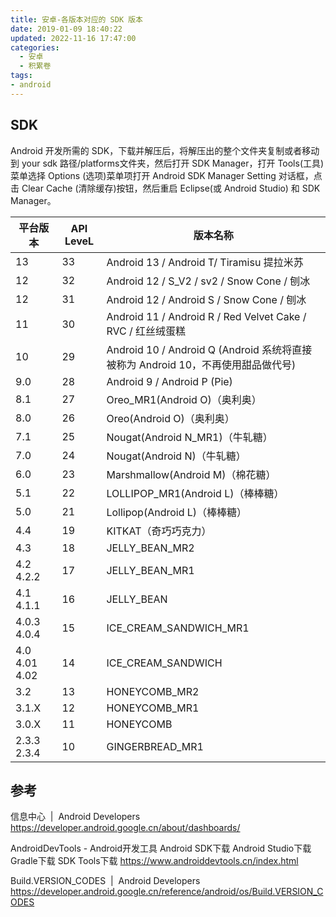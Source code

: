 ```yaml
---
title: 安卓-各版本对应的 SDK 版本
date: 2019-01-09 18:40:22
updated: 2022-11-16 17:47:00
categories:
  - 安卓
  - 积累卷
tags:
- android
---
```


## SDK

Android 开发所需的 SDK，下载并解压后，将解压出的整个文件夹复制或者移动到 your sdk 路径/platforms文件夹，然后打开 SDK Manager，打开 Tools(工具)菜单选择 Options (选项)菜单项打开 Android SDK Manager Setting 对话框，点击 Clear Cache (清除缓存)按钮，然后重启 Eclipse(或 Android Studio) 和 SDK Manager。

平台版本 | API LeveL | 版本名称
-----| ----- | -----
13 | 33  | Android 13 / Android T/ Tiramisu 提拉米苏
12 | 32  | Android 12 / S_V2 / sv2 / Snow Cone / 刨冰
12 | 31  | Android 12 / Android S / Snow Cone / 刨冰
11 | 30  | Android 11 / Android R / Red Velvet Cake / RVC / 红丝绒蛋糕
10 | 29  | Android 10 / Android Q (Android 系统将直接被称为 Android 10，不再使用甜品做代号)
9.0 | 28  | Android 9 / Android P (Pie)
8.1 | 27  | Oreo_MR1(Android O)（奥利奥）
8.0 | 26  | Oreo(Android O)（奥利奥）
7.1 | 25  | Nougat(Android N_MR1)（牛轧糖）
7.0 | 24 | Nougat(Android N)（牛轧糖）
6.0 | 23 | Marshmallow(Android M)（棉花糖）
5.1 | 22  | LOLLIPOP_MR1(Android L)（棒棒糖）
5.0 | 21 | Lollipop(Android L)（棒棒糖）
4.4 | 19 | KITKAT（奇巧巧克力）
4.3 | 18  | JELLY_BEAN_MR2
4.2 4.2.2 | 17  | JELLY_BEAN_MR1
4.1 4.1.1 | 16  | JELLY_BEAN
4.0.3 4.0.4 | 15 | ICE_CREAM_SANDWICH_MR1
4.0 4.01 4.02 | 14 | ICE_CREAM_SANDWICH
3.2 | 13 | HONEYCOMB_MR2
3.1.X | 12  | HONEYCOMB_MR1
3.0.X | 11  | HONEYCOMB
2.3.3 2.3.4 | 10 | GINGERBREAD_MR1

## 参考

信息中心  |  Android Developers
<https://developer.android.google.cn/about/dashboards/>

AndroidDevTools - Android开发工具 Android SDK下载 Android Studio下载 Gradle下载 SDK Tools下载 <https://www.androiddevtools.cn/index.html>

Build.VERSION_CODES  |  Android Developers
<https://developer.android.google.cn/reference/android/os/Build.VERSION_CODES>
